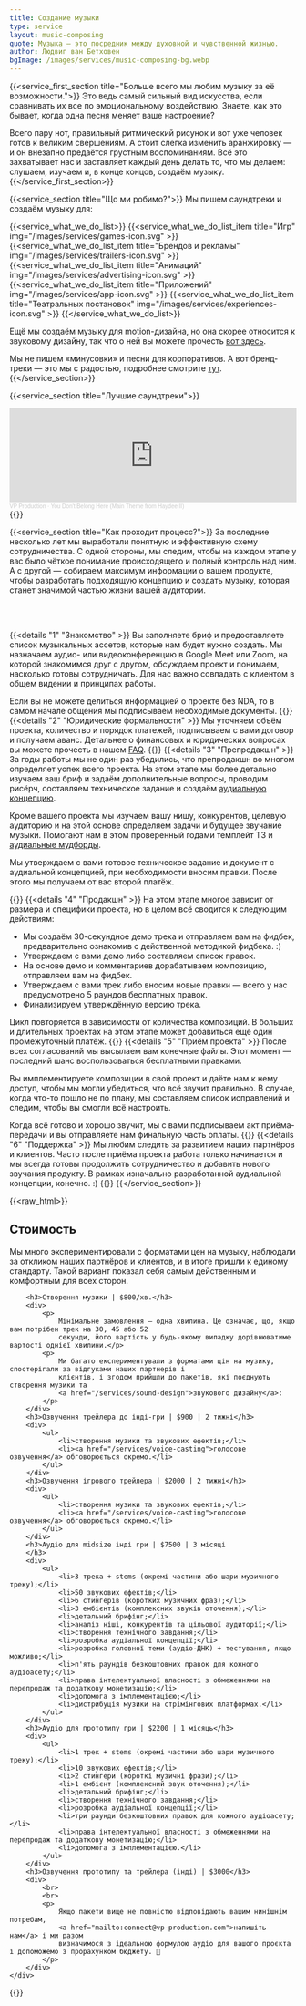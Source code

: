 ```yaml
---
title: Создание музыки
type: service
layout: music-composing
quote: Музыка — это посредник между духовной и чувственной жизнью.
author: Людвиг ван Бетховен
bgImage: /images/services/music-composing-bg.webp
---
```


{{<service_first_section title="Больше всего мы любим музыку за её возможности.">}}
Это ведь самый сильный вид искусства, если сравнивать их все по эмоциональному воздействию. Знаете, как это бывает, когда одна песня меняет ваше настроение?

Всего пару нот, правильный ритмический рисунок и вот уже человек готов к великим свершениям. А стоит слегка изменить аранжировку — и он внезапно предаётся грустным воспоминаниям. Всё это захватывает нас и заставляет каждый день делать то, что мы делаем: слушаем, изучаем и, в конце концов, создаём музыку.
{{</service_first_section>}}

{{<service_section title="Що ми робимо?">}}
Мы пишем саундтреки и создаём музыку для:

{{<service_what_we_do_list>}}
{{<service_what_we_do_list_item title="Игр" img="/images/services/games-icon.svg" >}}
{{<service_what_we_do_list_item title="Брендов и рекламы" img="/images/services/trailers-icon.svg" >}}
{{<service_what_we_do_list_item title="Анимаций" img="/images/services/advertising-icon.svg" >}}
{{<service_what_we_do_list_item title="Приложений" img="/images/services/app-icon.svg" >}}
{{<service_what_we_do_list_item title="Театральных постановок" img="/images/services/experiences-icon.svg" >}}
{{</service_what_we_do_list>}}

Ещё мы создаём музыку для motion-дизайна, но она скорее относится к звуковому дизайну, так что о ней вы можете прочесть [вот здесь](/ru/works/audio-for-motion-design/).

Мы не пишем «минусовки» и песни для корпоративов. А вот бренд-треки — это мы с радостью, подробнее смотрите [тут](/ru/services/audio-branding/).
{{</service_section>}}

{{<service_section title="Лучшие саундтреки">}}
<div class="iframe-container">
    <iframe width="100%" height="166" scrolling="no" frameborder="no" allow="autoplay" src="https://w.soundcloud.com/player/?url=https%3A//api.soundcloud.com/tracks/927209788&color=%23ff5500&auto_play=false&hide_related=false&show_comments=true&show_user=true&show_reposts=false&show_teaser=true"></iframe><div style="font-size: 10px; color: #cccccc;line-break: anywhere;word-break: normal;overflow: hidden;white-space: nowrap;text-overflow: ellipsis; font-family: Interstate,Lucida Grande,Lucida Sans Unicode,Lucida Sans,Garuda,Verdana,Tahoma,sans-serif;font-weight: 100;"><a href="https://soundcloud.com/vpproductionaudio" title="VP Production" target="_blank" style="color: #cccccc; text-decoration: none;">VP Production</a> · <a href="https://soundcloud.com/vpproductionaudio/you-dont-belong-here-main" title="You Don&#x27;t Belong Here (Main Theme from Haydee II)" target="_blank" style="color: #cccccc; text-decoration: none;">You Don&#x27;t Belong Here (Main Theme from Haydee II)</a></div>
</div>
{{</service_section>}}

{{<service_section title="Как проходит процесс?">}}
За последние несколько лет мы выработали понятную и эффективную схему сотрудничества. С одной стороны, мы следим, чтобы на каждом этапе у вас было чёткое понимание происходящего и полный контроль над ним. А с другой — собираем максимум информации о вашем продукте, чтобы разработать подходящую концепцию и создать музыку, которая станет значимой частью жизни вашей аудитории.

</br></br>

{{<details "1" "Знакомство" >}}
Вы заполняете бриф и предоставляете список музыкальных ассетов, которые нам будет нужно создать. Мы назначаем аудио- или видеоконференцию в Google Meet или Zoom, на которой знакомимся друг с другом, обсуждаем проект и понимаем, насколько готовы сотрудничать. Для нас важно совпадать с клиентом в общем видении и принципах работы.

Если вы не можете делиться информацией о проекте без NDA, то в самом начале общения мы подписываем необходимые документы.
{{</details >}}
{{<details "2" "Юридические формальности" >}}
Мы уточняем объём проекта, количество и порядок платежей, подписываем с вами договор и получаем аванс. Детальнее о финансовых и юридических вопросах вы можете прочесть в нашем [FAQ](/ru/faq).
{{</details >}}
{{<details "3" "Препродакшн" >}}
За годы работы мы не один раз убедились, что препродакшн во многом определяет успех всего проекта. На этом этапе мы более детально изучаем ваш бриф и задаём дополнительные вопросы, проводим рисёрч, составляем техническое задание и создаём [аудиальную концепцию](/ru/faq).

Кроме вашего проекта мы изучаем вашу нишу, конкурентов, целевую аудиторию и на этой основе определяем задачи и будущее звучание музыки. Помогают нам в этом проверенный годами темплейт ТЗ и [аудиальные мудборды](/ru/faq).

Мы утверждаем с вами готовое техническое задание и документ с аудиальной концепцией, при необходимости вносим правки. После этого мы получаем от вас второй платёж.

{{</details >}}
{{<details "4" "Продакшн" >}}
На этом этапе многое зависит от размера и специфики проекта, но в целом всё сводится к следующим действиям:
- Мы создаём 30-секундное демо трека и отправляем вам на фидбек, предварительно ознакомив с действенной методикой фидбека. :)
- Утверждаем с вами демо либо составляем список правок.
- На основе демо и комментариев дорабатываем композицию, отправляем вам на фидбек.
- Утверждаем с вами трек либо вносим новые правки — всего у нас предусмотрено 5 раундов бесплатных правок.
- Финализируем утверждённую версию трека.

Цикл повторяется в зависимости от количества композиций. В больших и длительных проектах на этом этапе может добавиться ещё один промежуточный платёж.
{{</details >}}
{{<details "5" "Приём проекта" >}}
После всех согласований мы высылаем вам конечные файлы. Этот момент — последний шанс воспользоваться бесплатными правками.

Вы имплементируете композиции в свой проект и даёте нам к нему доступ, чтобы мы могли убедиться, что всё звучит правильно. В случае, когда что-то пошло не по плану, мы составляем список исправлений и следим, чтобы вы смогли всё настроить.

Когда всё готово и хорошо звучит, мы с вами подписываем акт приёма-передачи и вы отправляете нам финальную часть оплаты.
{{</details >}}
{{<details "6" "Поддержка" >}}
Мы любим следить за развитием наших партнёров и клиентов. Часто после приёма проекта работа только начинается и мы всегда готовы продолжить сотрудничество и добавить нового звучания продукту. В рамках изначально разработанной аудиальной концепции, конечно. :)
{{</details >}}
{{</service_section>}}

{{<raw_html>}}
<div class="our-prices service-section inline-gap">
    <div class="small-container">
        <h2>Стоимость</h2>
        Мы много экспериментировали с форматами цен на музыку, наблюдали за откликом наших партнёров и клиентов, и в итоге пришли к единому стандарту. Такой вариант показал себя самым действенным и комфортным для всех сторон. 
        
        <h3>Створення музики | $800/хв.</h3>
        <div>
            <p>
                Мінімальне замовлення — одна хвилина. Це означає, що, якщо вам потрібен трек на 30, 45 або 52
                секунди, його вартість у будь-якому випадку дорівнюватиме вартості однієї хвилини.</p>
            <p>
                Ми багато експериментували з форматами цін на музику, спостерігали за відгуками наших партнерів і
                клієнтів, і згодом прийшли до пакетів, які поєднують створення музики та
                <a href="/services/sound-design">звукового дизайну</a>:
            </p>
        </div>
        <h3>Озвучення трейлера до інді-гри | $900 | 2 тижні</h3>
        <div>
            <ul>
                <li>створення музики та звукових ефектів;</li>
                <li><a href="/services/voice-casting">голосове озвучення</a> обговорюється окремо.</li>
            </ul>
        </div>
        <h3>Озвучення ігрового трейлера | $2000 | 2 тижні</h3>
        <div>
            <ul>
                <li>створення музики та звукових ефектів;</li>
                <li><a href="/services/voice-casting">голосове озвучення</a> обговорюється окремо.</li>
            </ul>
        </div>
        <h3>Аудіо для midsize інді гри | $7500 | 3 місяці
        </h3>
        <div>
            <ul>
                <li>3 трека + stems (окремі частини або шари музичного треку);</li>
                <li>50 звукових ефектів;</li>
                <li>6 стингерів (коротких музичних фраз);</li>
                <li>3 ембієнтів (комплексних звуків оточення);</li>
                <li>детальний брифінг;</li>
                <li>аналіз ніші, конкурентів та цільової аудиторії;</li>
                <li>створення технічного завдання;</li>
                <li>розробка аудіальної концепції;</li>
                <li>розробка головної теми (аудіо-ДНК) + тестування, якщо можливо;</li>
                <li>п'ять раундів безкоштовних правок для кожного аудіоасету;</li>
                <li>права інтелектуальної власності з обмеженнями на перепродаж та додаткову монетизацію;</li>
                <li>допомога з імплементацією;</li>
                <li>дистрибуція музики на стрімінгових платформах.</li>
            </ul>
        </div>
        <h3>Аудіо для прототипу гри | $2200 | 1 місяць</h3>
        <div>
            <ul>
                <li>1 трек + stems (окремі частини або шари музичного треку);</li>
                <li>10 звукових ефектів;</li>
                <li>2 стингери (короткі музичні фрази);</li>
                <li>1 ембієнт (комплексний звук оточення);</li>
                <li>детальний брифінг;</li>
                <li>створення технічного завдання;</li>
                <li>розробка аудіальної концепції;</li>
                <li>три раунди безкоштовних правок для кожного аудіоасету;</li>
                <li>права інтелектуальної власності з обмеженнями на перепродаж та додаткову монетизацію;</li>
                <li>допомога з імплементацією.</li>
            </ul>
        </div>
        <h3>Озвучення прототипу та трейлера (інді) | $3000</h3>
        <div>
            <br>
            <br>
            <p>
                Якщо пакети вище не повністю відповідають вашим нинішнім потребам,
                <a href="mailto:connect@vp-production.com">напишіть нам</a> і ми разом
                визначимося з ідеальною формулою аудіо для вашого проєкта і допоможемо з прорахунком бюджету. 🙌
            </p>
        </div>
    </div>
</div>
{{</raw_html>}}